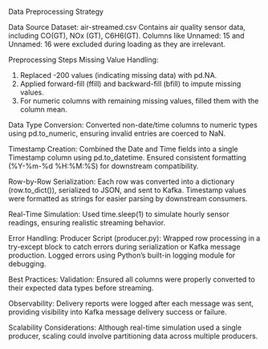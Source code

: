 Data Preprocessing Strategy

Data Source
Dataset: air-streamed.csv
Contains air quality sensor data, including CO(GT), NOx (GT), C6H6(GT).
Columns like Unnamed: 15 and Unnamed: 16 were excluded during loading as they are irrelevant.

Preprocessing Steps
Missing Value Handling:

1. Replaced -200 values (indicating missing data) with pd.NA.
2. Applied forward-fill (ffill) and backward-fill (bfill) to impute missing values.
3. For numeric columns with remaining missing values, filled them with the column mean.

Data Type Conversion: Converted non-date/time columns to numeric types using pd.to_numeric, ensuring invalid entries are coerced to NaN.

Timestamp Creation: Combined the Date and Time fields into a single Timestamp column using pd.to_datetime.
Ensured consistent formatting (%Y-%m-%d %H:%M:%S) for downstream compatibility.

Row-by-Row Serialization: Each row was converted into a dictionary (row.to_dict()), serialized to JSON, and sent to Kafka.
Timestamp values were formatted as strings for easier parsing by downstream consumers.

Real-Time Simulation: Used time.sleep(1) to simulate hourly sensor readings, ensuring realistic streaming behavior.

Error Handling:
Producer Script (producer.py):
Wrapped row processing in a try-except block to catch errors during serialization or Kafka message production.
Logged errors using Python’s built-in logging module for debugging.

Best Practices:
Validation:
Ensured all columns were properly converted to their expected data types before streaming.

Observability:
Delivery reports were logged after each message was sent, providing visibility into Kafka message delivery success or failure.

Scalability Considerations:
Although real-time simulation used a single producer, scaling could involve partitioning data across multiple producers.